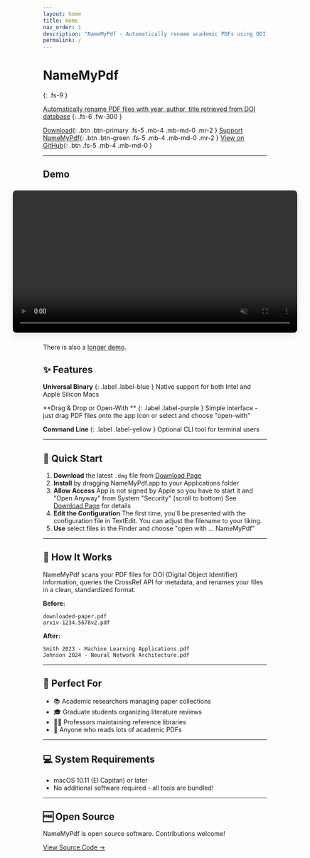 ```yaml
---
layout: home
title: Home
nav_order: 1
description: "NameMyPdf - Automatically rename academic PDFs using DOI metadata"
permalink: /
---
```


# NameMyPdf

{: .fs-9 }

[Automatically rename PDF files with year, author, title retrieved from DOI database](#)
{: .fs-6 .fw-300 }

[Download](/download.html){: .btn .btn-primary .fs-5 .mb-4 .mb-md-0 .mr-2 } <!-- VERSION-UPDATE-MARKER -->
[Support NameMyPdf](/donate.html){: .btn .btn-green .fs-5 .mb-4 .mb-md-0 .mr-2 }
[View on GitHub](https://github.com/literatecomputing/name-my-pdf){: .btn .fs-5 .mb-4 .mb-md-0 }

---

## Demo

<div class="home-video-wrapper" style="margin: 1.5rem 0; display:flex; justify-content:center;">
	<video autoplay muted loop playsinline preload="metadata" style="width:100%; min-width:640px; max-width:1048px; border-radius:8px; box-shadow:0 6px 18px rgba(0,0,0,0.1); outline:none;">
		<source src="/images/NameMyPdf-big.mp4" type="video/mp4">
		Your browser does not support the video tag.
	</video>
</div>

There is also a [longer demo](/demo/).

## ✨ Features

**Universal Binary**
{: .label .label-blue }
Native support for both Intel and Apple Silicon Macs

**Drag & Drop or Open-With **
{: .label .label-purple }
Simple interface - just drag PDF files onto the app icon or select and choose "open-with"

**Command Line**
{: .label .label-yellow }
Optional CLI tool for terminal users

---

## 🚀 Quick Start

1. **Download** the latest `.dmg` file from [Download Page](/download.html) <!-- VERSION-UPDATE-MARKER -->
2. **Install** by dragging NameMyPdf.app to your Applications folder
3. **Allow Access** App is not signed by Apple so you have to start it and "Open Anyway" from System "Security" (scroll to bottom) See [Download Page](/download.html) for details
4. **Edit the Configuration** The first time, you'll be presented with the configuration file in TextEdit. You can adjust the filename to your liking.
5. **Use** select files in the Finder and choose "open with ... NameMyPdf"

---

## 📖 How It Works

NameMyPdf scans your PDF files for DOI (Digital Object Identifier) information, queries the CrossRef API for metadata, and renames your files in a clean, standardized format.

**Before:**

```
downloaded-paper.pdf
arxiv-1234.5678v2.pdf
```

**After:**

```
Smith 2023 - Machine Learning Applications.pdf
Johnson 2024 - Neural Network Architecture.pdf
```

---

## 🎯 Perfect For

- 📚 Academic researchers managing paper collections
- 🎓 Graduate students organizing literature reviews
- 👨‍🏫 Professors maintaining reference libraries
- 📝 Anyone who reads lots of academic PDFs

---

## 💻 System Requirements

- macOS 10.11 (El Capitan) or later
- No additional software required - all tools are bundled!

---

## 🆓 Open Source

NameMyPdf is open source software. Contributions welcome!

[View Source Code →](https://github.com/literatecomputing/name-my-pdf)
